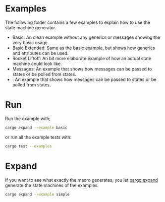 # Examples
The following folder contains a few examples to explain how to use the state machine generator. 

- Basic: An clean example without any generics or messages showing the very basic usage.
- Basic Extended: Same as the basic example, but shows how generics and attributes can be used.
- Rocket Liftoff: An bit more elaborate example of how an actual state machine could look like.
- Messages: An example that shows how messages can be passed to states or be polled from states.
- : An example that shows how messages can be passed to states or be polled from states.

# Run
Run the example with;
```bash
cargo expand --example basic
```
or run all the example tests with:
```bash
cargo test --examples
```

# Expand
If you want to see what exactly the macro generates, you let [cargo expand](https://github.com/dtolnay/cargo-expand) generate the state machines of the examples.
```bash
cargo expand --example simple
```
